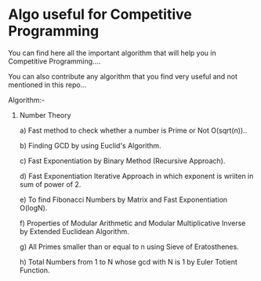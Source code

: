 # Algo useful for Competitive Programming

You can find here all the important algorithm that will help you in Competitive Programming....

You can also contribute any algorithm that you find very useful and not mentioned in this repo...

Algorithm:- 

1) Number Theory

	a) Fast method to check whether a number is Prime or Not O(sqrt(n))..

	b) Finding GCD by using Euclid's Algorithm.

	c) Fast Exponentiation by Binary Method (Recursive Approach).

	d) Fast Exponentiation Iterative Approach in which exponent is wriiten in sum of power of 2.

	e) To find Fibonacci Numbers by Matrix and Fast Exponentiation O(logN).

	f) Properties of Modular Arithmetic and Modular Multiplicative Inverse by Extended Euclidean Algorithm.

	g) All Primes smaller than or equal to n using Sieve of Eratosthenes.

	h) Total Numbers from 1 to N whose gcd with N is 1 by Euler Totient Function.
 
